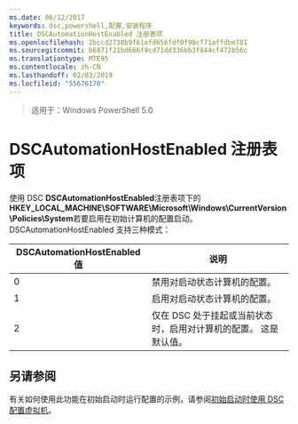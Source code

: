 ```yaml
---
ms.date: 06/12/2017
keywords: dsc,powershell,配置,安装程序
title: DSCAutomationHostEnabled 注册表项
ms.openlocfilehash: 2bccd2738b9f61efd656fdf0f98cf71affdbe781
ms.sourcegitcommit: b6871f21bd666f9cd71dd336bb3f844cf472b56c
ms.translationtype: MTE95
ms.contentlocale: zh-CN
ms.lasthandoff: 02/03/2019
ms.locfileid: "55676170"
---
```

>适用于：Windows PowerShell 5.0

# <a name="dscautomationhostenabled-registry-key"></a>DSCAutomationHostEnabled 注册表项

使用 DSC **DSCAutomationHostEnabled**注册表项下的**HKEY_LOCAL_MACHINE\SOFTWARE\Microsoft\Windows\CurrentVersion\Policies\System**若要启用在初始计算机的配置启动。
DSCAutomationHostEnabled 支持三种模式：

|  DSCAutomationHostEnabled 值  |  说明   |
|---|---|
0 | 禁用对启动状态计算机的配置。 |
1 | 启用对启动状态计算机的配置。 |
2 | 仅在 DSC 处于挂起或当前状态时，启用对计算机的配置。 这是默认值。 |

## <a name="see-also"></a>另请参阅

有关如何使用此功能在初始启动时运行配置的示例，请参阅[初始启动时使用 DSC 配置虚拟机](bootstrapDsc.md)。

